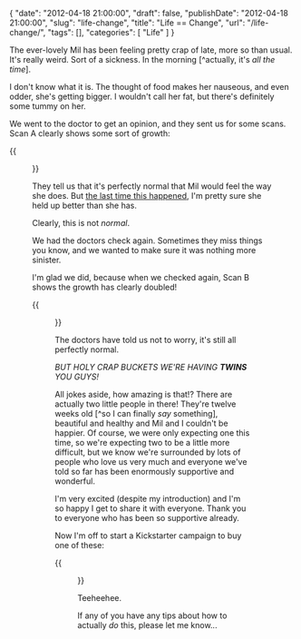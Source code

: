 {
    "date": "2012-04-18 21:00:00",
    "draft": false,
    "publishDate": "2012-04-18 21:00:00",
    "slug": "life-change",
    "title": "Life == Change",
    "url": "\/life-change\/",
    "tags": [],
    "categories": [
        "Life"
    ]
}

The ever-lovely Mil has been feeling pretty crap of late, more so than
usual. It's really weird. Sort of a sickness. In the morning [^actually,
it's *all the time*].

I don't know what it is. The thought of food makes her nauseous, and
even odder, she's getting bigger. I wouldn't call her fat, but there's
definitely some tummy on her.

We went to the doctor to get an opinion, and they sent us for some
scans. Scan A clearly shows some sort of growth:

{{<figure src="https://turbo.geekorium.com.au/wp-content/uploads/baby-a.png" caption="It's alive!" alt="Baby A">}}

They tell us that it's perfectly normal that Mil would feel the way she
does. But [the last
time this happened](//the.geekorium.com.au/introducing-peanut/), I'm pretty sure she held up better than she has.

Clearly, this is not *normal*.

We had the doctors check again. Sometimes they miss things you know, and
we wanted to make sure it was nothing more sinister.

I'm glad we did, because when we checked again, Scan B shows the growth
has clearly doubled!

{{<figure src="https://turbo.geekorium.com.au/wp-content/uploads/baby-b.png" caption="Faints" alt="Baby B" >}}

The doctors have told us not to worry, it's still all perfectly normal.

*BUT HOLY CRAP BUCKETS WE'RE HAVING **TWINS** YOU GUYS!*

All jokes aside, how amazing is
that!? There are actually two little people in there! They're twelve
weeks old [^so I can finally *say* something], beautiful and
healthy and Mil and I couldn't be happier. Of course, we were only
expecting one this time, so we're expecting two to be a little more
difficult, but we know we're surrounded by lots of people who love us
very much and everyone we've told so far has been enormously supportive
and wonderful.

I'm very excited (despite my introduction) and I'm so happy I get to
share it with everyone. Thank you to everyone who has been so supportive
already.

Now I'm off to start a Kickstarter campaign to buy one of these:

{{<figure src="https://turbo.geekorium.com.au/wp-content/uploads/imax-e1334753252833.jpg" caption="It's an IMAX, guys!" alt="Hyundai iMax" >}}

Teeheehee.

If any of you have any tips about how to actually *do* this,
please let me know...
